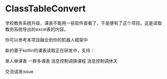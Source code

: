 # ClassTableConvert

学校教务系统升级，课表不能用一些软件查看了，于是便有了这个项目。这是读取教务系统导出的excel表的内容。

你可以参考本项目融合到你的机器人框架中

新的基于kotlin的课表读取正在研发中，支持：

单人单课表
一群多课表
消息控制调换课程
消息控制调休天

交流请发issue
